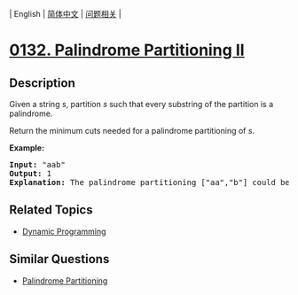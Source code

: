 
| English | [简体中文](README.md) | [问题相关](QUESTION.md) |
# [0132. Palindrome Partitioning II](https://leetcode-cn.com/problems/palindrome-partitioning-ii/)
## Description
<p>Given a string <em>s</em>, partition <em>s</em> such that every substring of the partition is a palindrome.</p>

<p>Return the minimum cuts needed for a palindrome partitioning of <em>s</em>.</p>

<p><strong>Example:</strong></p>

<pre>
<strong>Input:</strong>&nbsp;&quot;aab&quot;
<strong>Output:</strong> 1
<strong>Explanation:</strong> The palindrome partitioning [&quot;aa&quot;,&quot;b&quot;] could be produced using 1 cut.
</pre>

## Related Topics
- [Dynamic Programming](https://leetcode-cn.com/tag/dynamic-programming)
## Similar Questions
- [Palindrome Partitioning](../0131/README_EN.md)

